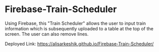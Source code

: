 # Firebase-Train-Scheduler

Using Firebase, this "Train Scheduler" allows the user to input train information which is subsequently uploaded to a table at the top of the screen. The user can also remove lines.

Deployed Link: https://alisarkeshik.github.io/Firebase-Train-Scheduler/

